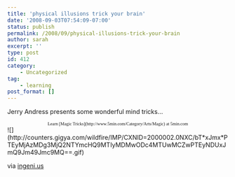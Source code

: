 ```yaml
---
title: 'physical illusions trick your brain'
date: '2008-09-03T07:54:09-07:00'
status: publish
permalink: /2008/09/physical-illusions-trick-your-brain
author: sarah
excerpt: ''
type: post
id: 412
category:
    - Uncategorized
tag:
    - learning
post_format: []
---
```

Jerry Andress presents some wonderful mind tricks…

<div style="text-align:center"><span style="font-family: Verdana;font-size: 10px">Learn [Magic Tricks](http://www.5min.com/Category/Arts/Magic) at 5min.com</span></div>![](http://counters.gigya.com/wildfire/IMP/CXNID=2000002.0NXC/bT*xJmx*PTEyMjAzMDg3MjQ2NTYmcHQ9MTIyMDMwODc4MTUwMCZwPTEyNDUxJmQ9Jm49Jmc9MQ==.gif)

via [ingeni.us](http://igeni.us/2008/04/21/how-our-mind-works-i/)